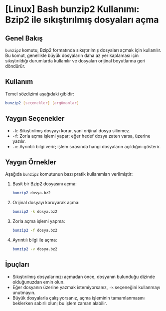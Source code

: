 # [Linux] Bash bunzip2 Kullanımı: Bzip2 ile sıkıştırılmış dosyaları açma

## Genel Bakış
`bunzip2` komutu, Bzip2 formatında sıkıştırılmış dosyaları açmak için kullanılır. Bu komut, genellikle büyük dosyaların daha az yer kaplaması için sıkıştırıldığı durumlarda kullanılır ve dosyaları orijinal boyutlarına geri döndürür.

## Kullanım
Temel sözdizimi aşağıdaki gibidir:

```bash
bunzip2 [seçenekler] [argümanlar]
```

## Yaygın Seçenekler
- `-k`: Sıkıştırılmış dosyayı korur, yani orijinal dosya silinmez.
- `-f`: Zorla açma işlemi yapar; eğer hedef dosya zaten varsa, üzerine yazılır.
- `-v`: Ayrıntılı bilgi verir; işlem sırasında hangi dosyaların açıldığını gösterir.

## Yaygın Örnekler
Aşağıda `bunzip2` komutunun bazı pratik kullanımları verilmiştir:

1. Basit bir Bzip2 dosyasını açma:
   ```bash
   bunzip2 dosya.bz2
   ```

2. Orijinal dosyayı koruyarak açma:
   ```bash
   bunzip2 -k dosya.bz2
   ```

3. Zorla açma işlemi yapma:
   ```bash
   bunzip2 -f dosya.bz2
   ```

4. Ayrıntılı bilgi ile açma:
   ```bash
   bunzip2 -v dosya.bz2
   ```

## İpuçları
- Sıkıştırılmış dosyalarınızı açmadan önce, dosyanın bulunduğu dizinde olduğunuzdan emin olun.
- Eğer dosyanın üzerine yazmak istemiyorsanız, `-k` seçeneğini kullanmayı unutmayın.
- Büyük dosyalarla çalışıyorsanız, açma işleminin tamamlanmasını beklerken sabırlı olun; bu işlem zaman alabilir.
